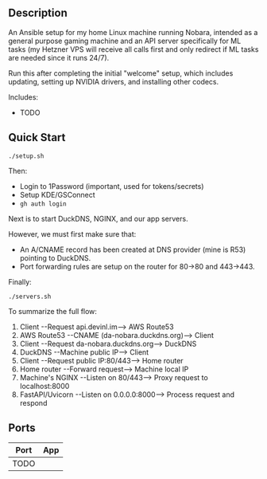 ## Description

An Ansible setup for my home Linux machine running Nobara, intended as a general purpose gaming machine and an API server specifically for ML tasks (my Hetzner VPS will receive all calls first and only redirect if ML tasks are needed since it runs 24/7). 

Run this after completing the initial "welcome" setup, which includes updating, setting up NVIDIA drivers, and installing other codecs.

Includes: 

- TODO

## Quick Start

```
./setup.sh
```

Then: 

- Login to 1Password (important, used for tokens/secrets)
- Setup KDE/GSConnect
- `gh auth login`

Next is to start DuckDNS, NGINX, and our app servers. 

However, we must first make sure that:

- An A/CNAME record has been created at DNS provider (mine is R53) pointing to DuckDNS. 
- Port forwarding rules are setup on the router for 80->80 and 443->443.

Finally:

```
./servers.sh
```

To summarize the full flow: 

1. Client --Request api.devinl.im--> AWS Route53
2. AWS Route53 --CNAME (da-nobara.duckdns.org)--> Client
3. Client --Request da-nobara.duckdns.org--> DuckDNS
4. DuckDNS --Machine public IP--> Client
5. Client --Request public IP:80/443--> Home router
6. Home router --Forward request--> Machine local IP
7. Machine's NGINX --Listen on 80/443--> Proxy request to localhost:8000
8. FastAPI/Uvicorn --Listen on 0.0.0.0:8000--> Process request and respond

## Ports

| Port | App     |
| ---- | ------- |
| TODO     |         |
